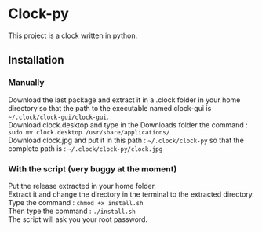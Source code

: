 # Clock-py  
This project is a clock written in python.  
## Installation  
### Manually   

Download the last package and extract it in a .clock folder in your home directory so that the path to the executable named clock-gui is   `~/.clock/clock-gui/clock-gui`.  
Download clock.desktop and type in the Downloads folder the command : `sudo mv clock.desktop /usr/share/applications/`   
Download clock.jpg and put it in this path : `~/.clock/clock-py` so that the complete path is : `~/.clock/clock-py/clock.jpg`    

### With the script (very buggy at the moment)

Put the release extracted in your home folder.   
Extract it and change the directory in the terminal to the extracted directory.   
Type the command : `chmod +x install.sh`    
Then type the command : `./install.sh`   
The script will ask you your root password.    

